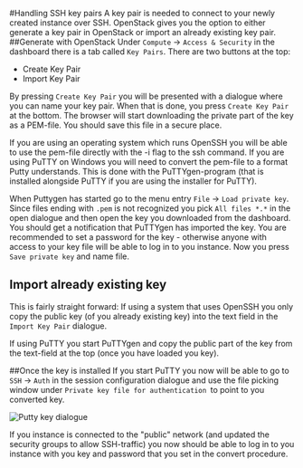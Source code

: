 #Handling SSH key pairs
A key pair is needed to connect to your newly created instance over SSH. OpenStack gives you the option to either generate a key pair in OpenStack or import an already existing key pair.
##Generate with OpenStack
Under `Compute` -> `Access & Security` in the dashboard there is a tab called `Key Pairs`. There are two buttons at the top:

- Create Key Pair
- Import Key Pair

By pressing `Create Key Pair` you will be presented with a dialogue where you can name your key pair. When that is done, you press `Create Key Pair` at the bottom. The browser will start downloading the private part of the key as a PEM-file. You should save this file in a secure place.

If you are using an operating system which runs OpenSSH you will be able to use the pem-file directly with the -i flag to the ssh command. If you are using PuTTY on Windows you will need to convert the pem-file to a format Putty understands. This is done with the PuTTYgen-program (that is installed alongside PuTTY if you are using the installer for PuTTY).

When Puttygen has started go to the menu entry `File` -> `Load private key`. Since files ending with `.pem` is not recognized you pick `All files *.*` in the open dialogue and then open the key you downloaded from the dashboard. You should get a notification that PuTTYgen has imported the key. You are recommended to set a password for the key - otherwise anyone with access to your key file will be able to log in to you instance. Now you press `Save private key` and name file.


## Import already existing key
This is fairly straight forward: If using a system that uses OpenSSH you only copy the public key (of you already existing key) into the text field in the `Import Key Pair` dialogue.

If using PuTTY you start PuTTYgen and copy the public part of the key from the text-field at the top (once you have loaded you key).

##Once the key is installed
If you start PuTTY you now will be able to go to `SSH` -> `Auth` in the session configuration dialogue and use the file picking window under `Private key file for authentication `to point to you converted key.

![Putty key dialogue](/images/putty-key.png)

If you instance is connected to the "public" network (and updated the security groups to allow SSH-traffic) you now should be able to log in to you instance with you key and password that you set in the convert procedure.
